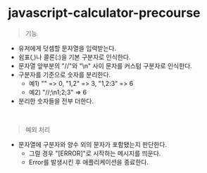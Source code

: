 # javascript-calculator-precourse

> 기능
- 유저에게 덧셈할 문자열을 입력받는다.
- 쉼표(,)나 콜론(:)을 기본 구분자로 인식한다.
- 문자열 앞부분의 "//"와 "\n" 사이 문자를 커스텀 구분자로 인식한다.
- 구분자를 기준으로 숫자를 분리한다.
    - 예1) "" => 0, "1,2" => 3, "1,2:3" => 6  
    - 예2) "//;\n1;2;3" => 6
- 분리한 숫자들을 전부 더한다.
<br>

> 예외 처리
- 문자열에 구분자와 양수 외의 문자가 포함됐는지 판단한다.
    - 그럴 경우 "[ERROR]"로 시작하는 메시지를 띄운다.
    - Error를 발생시킨 후 애플리케이션을 종료한다.